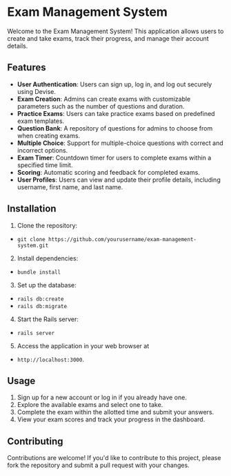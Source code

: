 # Exam Management System

Welcome to the Exam Management System! This application allows users to create and take exams, track their progress, and manage their account details.

## Features

- **User Authentication**: Users can sign up, log in, and log out securely using Devise.
- **Exam Creation**: Admins can create exams with customizable parameters such as the number of questions and duration.
- **Practice Exams**: Users can take practice exams based on predefined exam templates.
- **Question Bank**: A repository of questions for admins to choose from when creating exams.
- **Multiple Choice**: Support for multiple-choice questions with correct and incorrect options.
- **Exam Timer**: Countdown timer for users to complete exams within a specified time limit.
- **Scoring**: Automatic scoring and feedback for completed exams.
- **User Profiles**: Users can view and update their profile details, including username, first name, and last name.

## Installation

1. Clone the repository:
- ```git clone https://github.com/yourusername/exam-management-system.git```
2. Install dependencies:
- ```bundle install```
3. Set up the database:
- ```rails db:create```
- ```rails db:migrate```
4. Start the Rails server:
- ```rails server```
5. Access the application in your web browser at 
- `http://localhost:3000`.
## Usage

1. Sign up for a new account or log in if you already have one.
2. Explore the available exams and select one to take.
3. Complete the exam within the allotted time and submit your answers.
4. View your exam scores and track your progress in the dashboard.

## Contributing

Contributions are welcome! If you'd like to contribute to this project, please fork the repository and submit a pull request with your changes.

